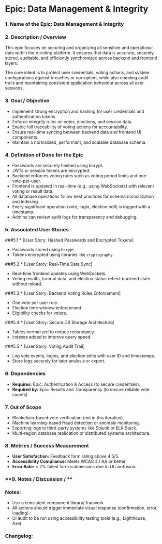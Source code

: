 # Epic: Data Management & Integrity

### **1. Name of the Epic: Data Management & Integrity**

### **2. Description / Overview**

This epic focuses on securing and organizing all sensitive and operational data within the e-voting platform. It ensures that data is accurate, securely stored, auditable, and efficiently synchronized across backend and frontend layers.

The core intent is to protect user credentials, voting actions, and system configurations against breaches or corruption, while also enabling audit trails and maintaining consistent application behaviour across all user sessions.

### **3. Goal / Objective**

* Implement strong encryption and hashing for user credentials and authentication tokens.
* Enforce integrity rules on votes, elections, and session data.
* Enable full traceability of voting actions for accountability.
* Ensure real-time syncing between backend data and frontend UI components.
* Maintain a normalized, performant, and scalable database schema.

### **4. Definition of Done for the Epic**
* Passwords are securely hashed using bcrypt.
* JWTs or session tokens are encrypted.
* Backend enforces voting rules such as voting period limits and one-vote-per-user.
* Frontend is updated in real-time (e.g., using WebSockets) with relevant voting or result data.
* All database operations follow best practices for schema normalization and indexing.
* Every significant operation (vote, login, election edit) is logged with a timestamp.
* Admins can review audit logs for transparency and debugging.

### **5. Associated User Stories**

###5.1 * [User Story: Hashed Passwords and Encrypted Tokens]
  - Passwords stored using `bcrypt`.
  - Tokens encrypted using libraries like `cryptography`.

###5.2 * [User Story: Real-Time Data Sync]
  - Real-time frontend updates using WebSockets.
  - Voting results, turnout data, and election status reflect backend state without reload.

###5.3 * [User Story: Backend Voting Rules Enforcement]
  - One vote per user rule.
  - Election time window enforcement.
  - Eligibility checks for voters.

###5.4 * [User Story: Secure DB Storage Architecture]
  - Tables normalized to reduce redundancy.
  - Indexes added to improve query speed.

###5.5 * [User Story: Voting Audit Trail]
  - Log vote events, logins, and election edits with user ID and timestamps.
  - Store logs securely for later analysis or export.

### **6. Dependencies**

* **Requires:** Epic: Authentication & Access (to secure credentials).
* **Required by:** Epic: Results and Transparency (to ensure reliable vote counts).

### **7. Out of Scope**

* Blockchain-based vote verification (not in this iteration).
* Machine learning-based fraud detection or anomaly monitoring.
* Exporting logs to third-party systems like Splunk or ELK Stack.
* Multi-region database replication or distributed systems architecture.

### **8. Metrics / Success Measurement**

* **User Satisfaction:** Feedback form rating above 4.5/5.
* **Accessibility Compliance:** Meets WCAG 2.1 AA or better.
* **Error Rate:** < 2% failed form submissions due to UI confusion.

### **9. Notes / Discussion / **

### Notes:
* Use a consistent component library/ fraework
* All actions should trigger immediate visual response (confirmation, error, loading).
* UI audit to be run using accessibility testing tools (e.g., Lighthouse, Axe).

### Changelog:
